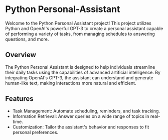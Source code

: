 # Python Personal-Assistant

Welcome to the Python Personal Assistant project! This project utilizes Python and OpenAI's powerful GPT-3 to create a personal assistant capable of performing a variety of tasks, from managing schedules to answering questions, and more.

## Overview

The Python Personal Assistant is designed to help individuals streamline their daily tasks using the capabilities of advanced artificial intelligence. By integrating OpenAI's GPT-3, the assistant can understand and generate human-like text, making interactions more natural and efficient.


## Features

- Task Management: Automate scheduling, reminders, and task tracking.
- Information Retrieval: Answer queries on a wide range of topics in real-time.
- Customization: Tailor the assistant's behavior and responses to fit personal preferences.
